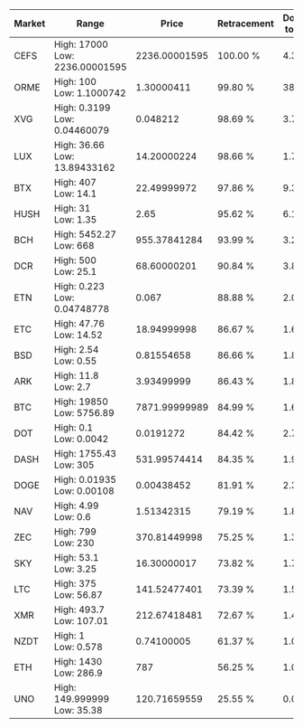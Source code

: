 | Market | Range | Price| Retracement | Doubles to 50% |
| --- | --- | --- | --- | --- |
| CEFS | High: 17000<br />Low: 2236.00001595 | 2236.00001595 | 100.00 % | 4.30 |
| ORME | High: 100<br />Low: 1.1000742 | 1.30000411 | 99.80 % | 38.88 |
| XVG | High: 0.3199<br />Low: 0.04460079 | 0.048212 | 98.69 % | 3.78 |
| LUX | High: 36.66<br />Low: 13.89433162 | 14.20000224 | 98.66 % | 1.78 |
| BTX | High: 407<br />Low: 14.1 | 22.49999972 | 97.86 % | 9.36 |
| HUSH | High: 31<br />Low: 1.35 | 2.65 | 95.62 % | 6.10 |
| BCH | High: 5452.27<br />Low: 668 | 955.37841284 | 93.99 % | 3.20 |
| DCR | High: 500<br />Low: 25.1 | 68.60000201 | 90.84 % | 3.83 |
| ETN | High: 0.223<br />Low: 0.04748778 | 0.067 | 88.88 % | 2.02 |
| ETC | High: 47.76<br />Low: 14.52 | 18.94999998 | 86.67 % | 1.64 |
| BSD | High: 2.54<br />Low: 0.55 | 0.81554658 | 86.66 % | 1.89 |
| ARK | High: 11.8<br />Low: 2.7 | 3.93499999 | 86.43 % | 1.84 |
| BTC | High: 19850<br />Low: 5756.89 | 7871.99999989 | 84.99 % | 1.63 |
| DOT | High: 0.1<br />Low: 0.0042 | 0.0191272 | 84.42 % | 2.72 |
| DASH | High: 1755.43<br />Low: 305 | 531.99574414 | 84.35 % | 1.94 |
| DOGE | High: 0.01935<br />Low: 0.00108 | 0.00438452 | 81.91 % | 2.33 |
| NAV | High: 4.99<br />Low: 0.6 | 1.51342315 | 79.19 % | 1.85 |
| ZEC | High: 799<br />Low: 230 | 370.81449998 | 75.25 % | 1.39 |
| SKY | High: 53.1<br />Low: 3.25 | 16.30000017 | 73.82 % | 1.73 |
| LTC | High: 375<br />Low: 56.87 | 141.52477401 | 73.39 % | 1.53 |
| XMR | High: 493.7<br />Low: 107.01 | 212.67418481 | 72.67 % | 1.41 |
| NZDT | High: 1<br />Low: 0.578 | 0.74100005 | 61.37 % | 1.06 |
| ETH | High: 1430<br />Low: 286.9 | 787 | 56.25 % | 1.09 |
| UNO | High: 149.999999<br />Low: 35.38 | 120.71659559 | 25.55 % | 0.00 |
